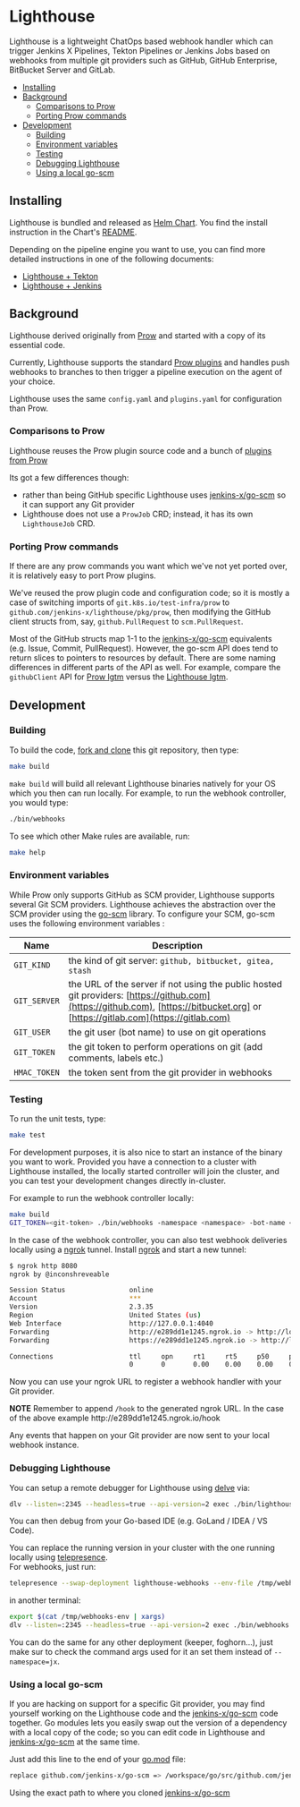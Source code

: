# Lighthouse

Lighthouse is a lightweight ChatOps based webhook handler which can trigger Jenkins X Pipelines, Tekton Pipelines or Jenkins Jobs based on webhooks from multiple git providers such as GitHub, GitHub Enterprise, BitBucket Server and GitLab.

<!-- MarkdownTOC autolink="true" indent="  " -->

- [Installing](#installing)
- [Background](#background)
  - [Comparisons to Prow](#comparisons-to-prow)
  - [Porting Prow commands](#porting-prow-commands)
- [Development](#development)
  - [Building](#building)
  - [Environment variables](#environment-variables)
  - [Testing](#testing)
  - [Debugging Lighthouse](#debugging-lighthouse)
  - [Using a local go-scm](#using-a-local-go-scm)

<!-- /MarkdownTOC -->

## Installing

Lighthouse is bundled and released as [Helm Chart](https://helm.sh/docs/topics/charts/).
You find the install instruction in the Chart's [README](./charts/lighthouse/README.md).

Depending on the pipeline engine you want to use, you can find more detailed instructions in one of the following documents:

- [Lighthouse + Tekton](./docs/install_lighthouse_with_tekton.md)
- [Lighthouse + Jenkins](./docs/install_lighthouse_with_jenkins.md)

## Background

Lighthouse derived originally from [Prow](https://github.com/kubernetes/test-infra/tree/master/prow) and started with a copy of its essential code.

Currently, Lighthouse supports the standard [Prow plugins](https://github.com/jenkins-x/lighthouse/tree/master/pkg/plugins) and handles push webhooks to branches to then trigger a pipeline execution on the agent of your choice.

Lighthouse uses the same `config.yaml` and `plugins.yaml` for configuration than Prow.

### Comparisons to Prow

Lighthouse reuses the Prow plugin source code and a bunch of [plugins from Prow](https://github.com/jenkins-x/lighthouse/tree/master/pkg/plugins)

Its got a few differences though:

- rather than being GitHub specific Lighthouse uses [jenkins-x/go-scm](https://github.com/jenkins-x/go-scm) so it can support any Git provider
- Lighthouse does not use a `ProwJob` CRD; instead, it has its own `LighthouseJob` CRD.

### Porting Prow commands

If there are any prow commands you want which we've not yet ported over, it is relatively easy to port Prow plugins.

We've reused the prow plugin code and configuration code; so it is mostly a case of switching imports of `git.k8s.io/test-infra/prow` to `github.com/jenkins-x/lighthouse/pkg/prow`, then modifying the GitHub client structs from, say, `github.PullRequest` to `scm.PullRequest`.

Most of the GitHub structs map 1-1 to the [jenkins-x/go-scm](https://github.com/jenkins-x/go-scm) equivalents (e.g. Issue, Commit, PullRequest).
However, the go-scm API does tend to return slices to pointers to resources by default.
There are some naming differences in different parts of the API as well.
For example, compare the `githubClient` API for [Prow lgtm](https://github.com/kubernetes/test-infra/blob/344024d30165cda6f4691cc178f25b16f1a1f5af/prow/plugins/lgtm/lgtm.go#L134-L150) versus the [Lighthouse lgtm](https://github.com/jenkins-x/lighthouse/blob/master/pkg/plugins/lgtm/lgtm.go#L146-L163).

## Development

### Building

To build the code, [fork and clone](https://docs.github.com/en/github/getting-started-with-github/fork-a-repo) this git repository, then type:

```bash
make build
```

`make build` will build all relevant Lighthouse binaries natively for your OS which you then can run locally.
For example, to run the webhook controller, you would type:

```bash
./bin/webhooks
```

To see which other Make rules are available, run:

```bash
make help
```

### Environment variables

While Prow only supports GitHub as SCM provider, Lighthouse supports several Git SCM providers.
Lighthouse achieves the abstraction over the SCM provider using the [go-scm](https://github.com/jenkins-x/go-scm) library.
To configure your SCM, go-scm uses the following environment variables :

| Name  |  Description |
| ------------- | ------------- |
| `GIT_KIND` | the kind of git server: `github, bitbucket, gitea, stash` |
| `GIT_SERVER` | the URL of the server if not using the public hosted git providers: [https://github.com](https://github.com), [https://bitbucket.org] or [https://gitlab.com](https://gitlab.com) |
| `GIT_USER` | the git user (bot name) to use on git operations |
| `GIT_TOKEN` | the git token to perform operations on git (add comments, labels etc.) |
| `HMAC_TOKEN` | the token sent from the git provider in webhooks |

### Testing

To run the unit tests, type:

```bash
make test
```

For development purposes, it is also nice to start an instance of the binary you want to work.
Provided you have a connection to a cluster with Lighthouse installed, the locally started controller will join the cluster, and you can test your development changes directly in-cluster.

For example to run the webhook controller locally:

```bash
make build
GIT_TOKEN=<git-token> ./bin/webhooks -namespace <namespace> -bot-name <git-bot-user>
```

In the case of the webhook controller, you can also test webhook deliveries locally using a [ngrok](https://ngrok.com/) tunnel.
Install [ngrok](https://ngrok.com/) and start a new tunnel:

```bash
$ ngrok http 8080
ngrok by @inconshreveable                                                                                                                                                                     (Ctrl+C to quit)

Session Status                online
Account                       ***
Version                       2.3.35
Region                        United States (us)
Web Interface                 http://127.0.0.1:4040
Forwarding                    http://e289dd1e1245.ngrok.io -> http://localhost:8080
Forwarding                    https://e289dd1e1245.ngrok.io -> http://localhost:8080

Connections                   ttl     opn     rt1     rt5     p50     p90
                              0       0       0.00    0.00    0.00    0.00
```
  
Now you can use your ngrok URL to register a webhook handler with your Git provider.

**NOTE** Remember to append `/hook` to the generated ngrok URL.
 In the case of the above example ht<span>tp://e289dd1e1245.ngrok.io/hook

Any events that happen on your Git provider are now sent to your local webhook instance.

### Debugging Lighthouse

You can setup a remote debugger for Lighthouse using [delve](https://github.com/go-delve/delve/blob/master/Documentation/installation/README.md) via:

```bash
dlv --listen=:2345 --headless=true --api-version=2 exec ./bin/lighthouse -- $*  
```

You can then debug from your Go-based IDE (e.g. GoLand / IDEA / VS Code).

You can replace the running version in your cluster with the one running locally using [telepresence](https://www.telepresence.io/).  
For webhooks, just run:
```bash
telepresence --swap-deployment lighthouse-webhooks --env-file /tmp/webhooks-env
```
in another terminal:
```bash
export $(cat /tmp/webhooks-env | xargs)
dlv --listen=:2345 --headless=true --api-version=2 exec ./bin/webhooks -- --namespace=jx
```

You can do the same for any other deployment (keeper, foghorn...), just make sur to check the command args used for it an set them instead of `--namespace=jx`.

### Using a local go-scm

If you are hacking on support for a specific Git provider, you may find yourself working on the Lighthouse code and the [jenkins-x/go-scm](https://github.com/jenkins-x/go-scm) code together.
Go modules lets you easily swap out the version of a dependency with a local copy of the code; so you can edit code in Lighthouse and [jenkins-x/go-scm](https://github.com/jenkins-x/go-scm) at the same time.

Just add this line to the end of your [go.mod](https://github.com/jenkins-x/lighthouse/blob/master/go.mod) file:

```bash
replace github.com/jenkins-x/go-scm => /workspace/go/src/github.com/jenkins-x/go-scm
```  

Using the exact path to where you cloned [jenkins-x/go-scm](https://github.com/jenkins-x/go-scm)
